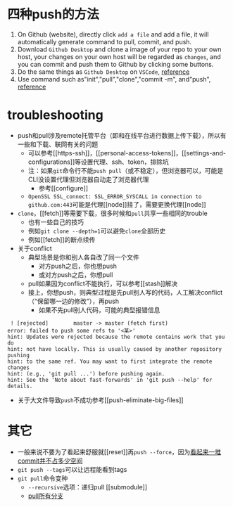 # 四种push的方法
1. On Github (website), directly click `add a file` and add a file, it will automatically generate command to pull, commit, and push.
2. Download `Github Desktop` and clone a image of your repo to your own host, your changes on your own host will be regarded as `changes`, and you can commit and push them to Github by clicking some buttons.
3. Do the same things as `Github Desktop` on `VSCode`, [reference](https://blog.csdn.net/qq_25367937/article/details/114271010?spm=1001.2101.3001.6650.1&utm_medium=distribute.pc_relevant.none-task-blog-2%7Edefault%7ECTRLIST%7ERate-1.pc_relevant_default&depth_1-utm_source=distribute.pc_relevant.none-task-blog-2%7Edefault%7ECTRLIST%7ERate-1.pc_relevant_default&utm_relevant_index=2)
4. Use command such as"init","pull","clone","commit -m", and"push", [reference](https://blog.csdn.net/weixin_42449339/article/details/112410926)
# troubleshooting
- push和pull涉及remote托管平台（即和在线平台进行数据上传下载），所以有一些和下载、联网有关的问题
  - 可以参考[[https-ssh]]，[[personal-access-tokens]]，[[settings-and-configurations]]等设置代理、ssh、token，排除坑
  - 注：如果`git`命令行不能`push pull`（或不稳定），但浏览器可以，可能是CLI没设置代理但浏览器自动走了浏览器代理
    - 参考[[configure]]
  - `OpenSSL SSL_connect: SSL_ERROR_SYSCALL in connection to github.com:443`可能是代理[[node]]挂了，需要更换代理[[node]]
- `clone`，[[fetch]]等需要下载，很多时候和`pull`共享一些相同的trouble
  - 也有一些自己的技巧
  - 例如`git clone --depth=1`可以避免`clone`全部历史
  - 例如[[fetch]]的断点续传
- 关于conflict
  - 典型场景是你和别人各自改了同一个文件
    - 对方push之后，你也想push
    - 或对方push之后，你想pull
  - pull如果因为conflict不能执行，可以参考[[stash]]解决
  - 接上，你想push，则典型过程是先pull别人写的代码，人工解决conflict（“保留哪一边的修改”），再push
    - 如果不先pull别人代码，可能的典型报错信息
```text
 ! [rejected]        master -> master (fetch first)
error: failed to push some refs to '<某>'
hint: Updates were rejected because the remote contains work that you do
hint: not have locally. This is usually caused by another repository pushing
hint: to the same ref. You may want to first integrate the remote changes
hint: (e.g., 'git pull ...') before pushing again.
hint: See the 'Note about fast-forwards' in 'git push --help' for details.
```
- 关于大文件导致`push`不成功参考[[push-eliminate-big-files]]
# 其它
- 一般来说不要为了看起来舒服就[[reset]]再`push --force`，因为[看起来一堆commit并不占多少空间](https://segmentfault.com/q/1010000003089251)
- `git push --tags`可以让远程能看到tags
- `git pull`命令变种
  - `--recursive`选项：递归pull [[submodule]]
  - [pull所有分支](https://blog.csdn.net/wu1169668869/article/details/83345633)